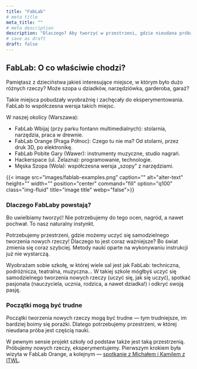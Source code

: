 ```yaml
---
title: "FabLab"
# meta title
meta_title: ""
# meta description
description: "Dlaczego? Aby tworzyć w przestrzeni, gdzie nieudana próba jest częścią nauki."
# save as draft
draft: false
---
```

## FabLab: O co właściwie chodzi? 

Pamiętasz z dzieciństwa jakieś interesujące miejsce, w którym było dużo różnych rzeczy? Może szopa u dziadków, narzędziówka, garderoba, garaż? 

Takie miejsca pobudzały wyobraźnię i zachęcały do eksperymentowania. FabLab to współczesna wersja takich miejsc.

W naszej okolicy (Warszawa): 

* FabLab Wbijaj (przy parku fontann multimedialnych): stolarnia, narzędzia, praca w drewnie.
* FabLab Orange (Praga Północ): Czego tu nie ma? Od stolarni, przez druk 3D, po elektronikę.
* FabLab Pobite Gary (Wawer): instrumenty muzyczne, studio nagrań.
* Hackerspace (ul. Żelazna): programowanie, technologie.
* Męska Szopa (Wola): współczesna wersja „szopy” z narzędziami.

{{< image src="images/fablab-examples.png" caption="" alt="alter-text" height="" width="" position="center" command="fill" option="q100" class="img-fluid" title="image title"  webp="false">}}

### Dlaczego FabLaby powstają? 

Bo uwielbiamy tworzyć! Nie potrzebujemy do tego ocen, nagród, a nawet pochwał. To nasz naturalny instynkt. 

Potrzebujemy przestrzeni, gdzie możemy uczyć się samodzielnego tworzenia nowych rzeczy! Dlaczego to jest coraz ważniejsze? Bo świat zmienia się coraz szybciej. Metody nauki oparte na wykonywaniu instrukcji już nie wystarczą.

Wyobrażam sobie szkołę, w której wiele sal jest jak FabLab: techniczna, podróżnicza, teatralna, muzyczna… W takiej szkole mógłbyś uczyć się samodzielnego tworzenia nowych rzeczy (uczyć się, jak się uczyć), spotkać pasjonata (nauczyciela, ucznia, rodzica, a nawet dziadka!) i odkryć swoją pasję.

### Początki mogą być trudne

Początki tworzenia nowych rzeczy mogą być trudne — tym trudniejsze, im bardziej boimy się porażki. Dlatego potrzebujemy przestrzeni, w której nieudana próba jest częścią nauki. 

W pewnym sensie projekt szkoły od podstaw także jest taką przestrzenią. Próbujemy nowych rzeczy, eksperymentujemy. Pierwszym krokiem była wizyta w FabLab Orange, a kolejnym — [spotkanie z Michałem i Kamilem z ITWL](/fablab/centrum-lokalne-4-pazdziernik).